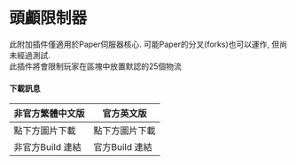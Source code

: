 # 頭顱限制器

此附加插件僅適用於Paper伺服器核心. 可能Paper的分叉(forks)也可以運作, 但尚未經過測試. <br>
此插件將會限制玩家在區塊中放置默認的25個物流

#### 下載訊息

| 非官方繁體中文版 | 官方英文版 |
| -------- | -------- |
| 點下方圖片下載 | 點下方圖片下載 |
| 非官方Build 連結 | 官方Build 連結 |
